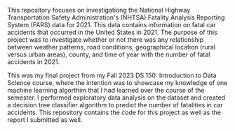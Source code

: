 This repository focuses on investigationg the National Highway Transportation Safety Administration's (NHTSA) Fatality Analysis Reporting System (FARS) data for 2021. This data contains information on fatal car 
accidents that occurred in the United States in 2021. The purpose of this project was to investigate whether or not there was any relationship between weather patterns, road conditions, geographical location (rural 
versus urban areas), county, and time of year with the number of fatal accidents in 2021. 

This was my final project from my Fall 2023 DS 150: Introduction to Data Science course, where the intention was to showcase my knowledge of one machine learning algorthim that I had learned over the course of the 
semester. I performed exploratory data analysis on the dataset and created a decision tree classifier algorithm to predict the number of fatalities in car accidents. This repository contains the code for this project as well as the report I submitted as well.
